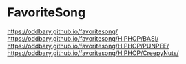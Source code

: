 # FavoriteSong
https://oddbary.github.io/favoritesong/
https://oddbary.github.io/favoritesong/HIPHOP/BASI/
https://oddbary.github.io/favoritesong/HIPHOP/PUNPEE/
https://oddbary.github.io/favoritesong/HIPHOP/CreepyNuts/
